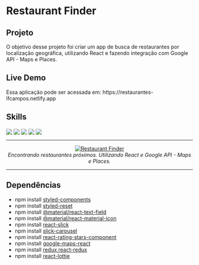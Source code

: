 <h1>Restaurant Finder</h1>

<h2>Projeto</h2>
<p>O objetivo desse projeto foi criar um app de busca de restaurantes por localização geográfica, utilizando React e fazendo integração com Google API - Maps e Places.<p>

<h2>Live Demo</h2>
<p>Essa aplicação pode ser acessada em: https://restaurantes-lfcampos.netlify.app</p>

<h2>Skills</h2>
<div>
 
  <img align="center" src="https://img.shields.io/badge/HTML5-E34F26?style=for-the-badge&logo=html5&logoColor=white">
  <img align="center" src="https://img.shields.io/badge/CSS3-1572B6?style=for-the-badge&logo=css3&logoColor=white">
  <img align="center" src="https://img.shields.io/badge/JavaScript-F7DF1E?style=for-the-badge&logo=javascript&logoColor=black">
  <img align="center" src="https://img.shields.io/badge/React-20232A?style=for-the-badge&logo=react&logoColor=61DAFB">
  <img align="center" src="https://img.shields.io/badge/styled--components-DB7093?style=for-the-badge&logo=styled-components&logoColor=white">

</div>
                           
<hr/>

<p align="center">
  <a href="https://restaurantes-lfcampos.netlify.app/" target="_blank">
    <img 
         src="https://i.imgur.com/puyoh0p.png" 
         alt="Restaurant Finder" 
    />
  </a>
  <br />
  <i>Encontrando restaurantes próximos. Utilizando React e Google API - Maps e Places.</i>
</p>

<hr/>

  
  <h2>Dependências</h2>
  
  <ul>

  <li>npm install <a href="https://www.npmjs.com/package/styled-components" target="_blank">styled-components<a></li>
  
  <li>npm install <a href="https://www.npmjs.com/package/styled-reset" target="_blank">styled-reset</a></li>
  
  <li>npm install <a href="https://github.com/material-components/material-components-web-react/tree/master/packages/text-field" target="_blank">@material/react-text-field</a></li>
  
  <li>npm install <a href="https://www.npmjs.com/package/@material/react-material-icon" target="_blank">@material/react-material-icon</a></li>
  
  <li>npm install <a href="https://www.npmjs.com/package/react-slick" target="_blank">react-slick</a></li>
  
  <li>npm install <a href="https://www.npmjs.com/package/slick-carousel" target="_blank">slick-carousel</a></li>
  
  <li>npm install <a href="https://www.npmjs.com/package/react-rating-stars-component" target="_blank">react-rating-stars-component</a></li>
  
  <li>npm install <a href="https://github.com/fullstackreact/google-maps-react#readme" target="_blank">google-maps-react</a></li>
  
  <li>npm install <a href="https://www.npmjs.com/package/react-redux" target="_blank">redux react-redux</a></li>
  
  <li>npm install <a href="https://lottiefiles.com/" target="_blank">react-lottie</a></li>

</ul>

 
